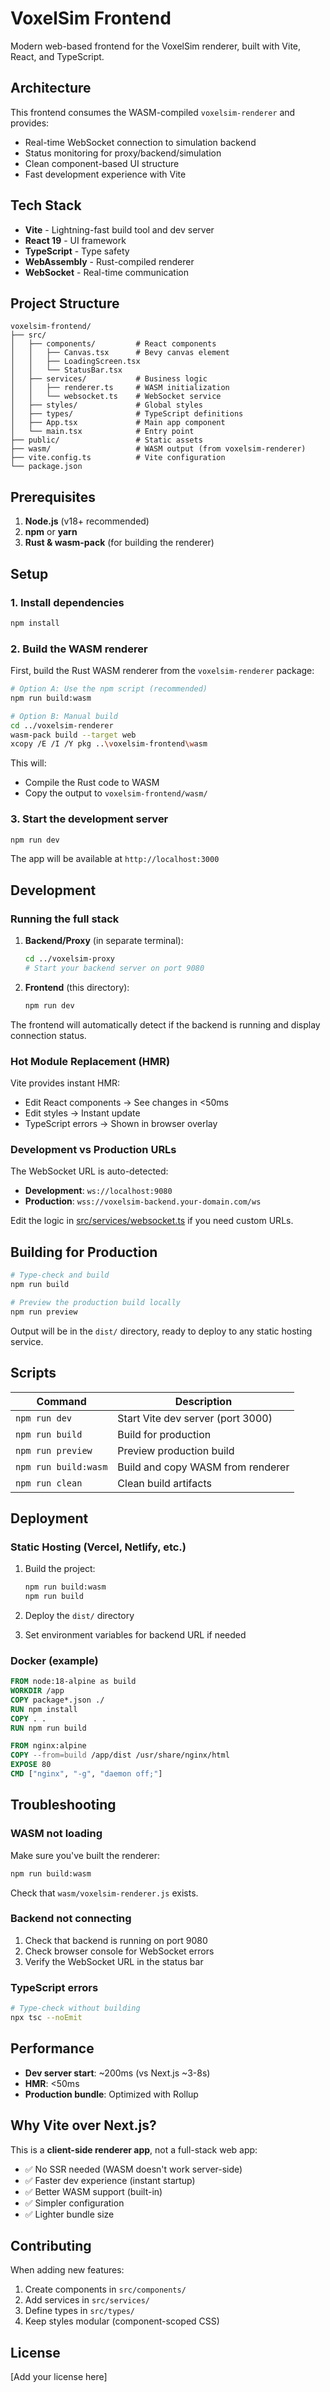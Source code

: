 # VoxelSim Frontend

Modern web-based frontend for the VoxelSim renderer, built with Vite, React, and TypeScript.

## Architecture

This frontend consumes the WASM-compiled `voxelsim-renderer` and provides:
- Real-time WebSocket connection to simulation backend
- Status monitoring for proxy/backend/simulation
- Clean component-based UI structure
- Fast development experience with Vite

## Tech Stack

- **Vite** - Lightning-fast build tool and dev server
- **React 19** - UI framework
- **TypeScript** - Type safety
- **WebAssembly** - Rust-compiled renderer
- **WebSocket** - Real-time communication

## Project Structure

```
voxelsim-frontend/
├── src/
│   ├── components/         # React components
│   │   ├── Canvas.tsx      # Bevy canvas element
│   │   ├── LoadingScreen.tsx
│   │   └── StatusBar.tsx
│   ├── services/           # Business logic
│   │   ├── renderer.ts     # WASM initialization
│   │   └── websocket.ts    # WebSocket service
│   ├── styles/             # Global styles
│   ├── types/              # TypeScript definitions
│   ├── App.tsx             # Main app component
│   └── main.tsx            # Entry point
├── public/                 # Static assets
├── wasm/                   # WASM output (from voxelsim-renderer)
├── vite.config.ts          # Vite configuration
└── package.json
```

## Prerequisites

1. **Node.js** (v18+ recommended)
2. **npm** or **yarn**
3. **Rust & wasm-pack** (for building the renderer)

## Setup

### 1. Install dependencies

```bash
npm install
```

### 2. Build the WASM renderer

First, build the Rust WASM renderer from the `voxelsim-renderer` package:

```bash
# Option A: Use the npm script (recommended)
npm run build:wasm

# Option B: Manual build
cd ../voxelsim-renderer
wasm-pack build --target web
xcopy /E /I /Y pkg ..\voxelsim-frontend\wasm
```

This will:
- Compile the Rust code to WASM
- Copy the output to `voxelsim-frontend/wasm/`

### 3. Start the development server

```bash
npm run dev
```

The app will be available at `http://localhost:3000`

## Development

### Running the full stack

1. **Backend/Proxy** (in separate terminal):
   ```bash
   cd ../voxelsim-proxy
   # Start your backend server on port 9080
   ```

2. **Frontend** (this directory):
   ```bash
   npm run dev
   ```

The frontend will automatically detect if the backend is running and display connection status.

### Hot Module Replacement (HMR)

Vite provides instant HMR:
- Edit React components → See changes in <50ms
- Edit styles → Instant update
- TypeScript errors → Shown in browser overlay

### Development vs Production URLs

The WebSocket URL is auto-detected:
- **Development**: `ws://localhost:9080`
- **Production**: `wss://voxelsim-backend.your-domain.com/ws`

Edit the logic in [src/services/websocket.ts](src/services/websocket.ts) if you need custom URLs.

## Building for Production

```bash
# Type-check and build
npm run build

# Preview the production build locally
npm run preview
```

Output will be in the `dist/` directory, ready to deploy to any static hosting service.

## Scripts

| Command | Description |
|---------|-------------|
| `npm run dev` | Start Vite dev server (port 3000) |
| `npm run build` | Build for production |
| `npm run preview` | Preview production build |
| `npm run build:wasm` | Build and copy WASM from renderer |
| `npm run clean` | Clean build artifacts |

## Deployment

### Static Hosting (Vercel, Netlify, etc.)

1. Build the project:
   ```bash
   npm run build:wasm
   npm run build
   ```

2. Deploy the `dist/` directory

3. Set environment variables for backend URL if needed

### Docker (example)

```dockerfile
FROM node:18-alpine as build
WORKDIR /app
COPY package*.json ./
RUN npm install
COPY . .
RUN npm run build

FROM nginx:alpine
COPY --from=build /app/dist /usr/share/nginx/html
EXPOSE 80
CMD ["nginx", "-g", "daemon off;"]
```

## Troubleshooting

### WASM not loading

Make sure you've built the renderer:
```bash
npm run build:wasm
```

Check that `wasm/voxelsim-renderer.js` exists.

### Backend not connecting

1. Check that backend is running on port 9080
2. Check browser console for WebSocket errors
3. Verify the WebSocket URL in the status bar

### TypeScript errors

```bash
# Type-check without building
npx tsc --noEmit
```

## Performance

- **Dev server start**: ~200ms (vs Next.js ~3-8s)
- **HMR**: <50ms
- **Production bundle**: Optimized with Rollup

## Why Vite over Next.js?

This is a **client-side renderer app**, not a full-stack web app:
- ✅ No SSR needed (WASM doesn't work server-side)
- ✅ Faster dev experience (instant startup)
- ✅ Better WASM support (built-in)
- ✅ Simpler configuration
- ✅ Lighter bundle size

## Contributing

When adding new features:
1. Create components in `src/components/`
2. Add services in `src/services/`
3. Define types in `src/types/`
4. Keep styles modular (component-scoped CSS)

## License

[Add your license here]
